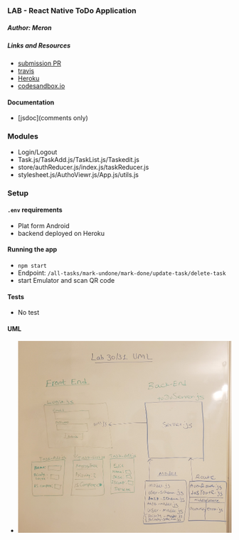 ### LAB - React Native ToDo Application



##### Author: Meron

##### Links and Resources
* [submission PR](https://github.com/meron-401n14/andnative/blob/master)
* [travis](https://travis-ci.com/malemu17/newlab-30/builds/148021511)
* [Heroku](https://to-donew.herokuapp.com/)
* [codesandbox.io](https://codesandbox.io/s/github/malemu17/newlab-30)


#### Documentation
* [jsdoc](comments only)



### Modules
* Login/Logout
* Task.js/TaskAdd.js/TaskList.js/Taskedit.js
* store/authReducer.js/index.js/taskReducer.js
* stylesheet.js/AuthoViewr.js/App.js/utils.js


### Setup
#### `.env` requirements
* Plat form Android 
* backend deployed on Heroku 

#### Running the app
* `npm start`
* Endpoint: `/all-tasks/mark-undone/mark-done/update-task/delete-task`
* start Emulator and scan QR code 

  
#### Tests
* No test


#### UML
- ![UML](lab3031.jpg)